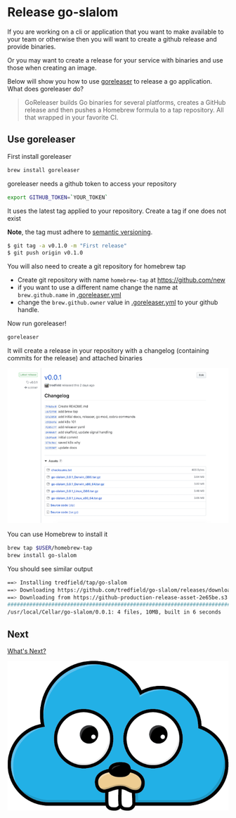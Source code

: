 # Release go-slalom

If you are working on a cli or application that you want to make available to your team or otherwise then you will want
to create a github release and provide binaries.

Or you may want to create a release for your service with binaries and use those when creating an image.

Below will show you how to use [goreleaser](https://goreleaser.com) to release a go application. What does goreleaser do?

> GoReleaser builds Go binaries for several platforms, creates a GitHub release and then pushes a Homebrew formula to a
> tap repository. All that wrapped in your favorite CI.

## Use goreleaser

First install goreleaser

```bash
brew install goreleaser
```

goreleaser needs a github token to access your repository

```bash
export GITHUB_TOKEN=`YOUR_TOKEN`
```

It uses the latest tag applied to your repository. Create a tag if one does not exist

**Note**, the tag must adhere to [semantic versioning](https://goreleaser.com/semver).

```bash
$ git tag -a v0.1.0 -m "First release"
$ git push origin v0.1.0
```

You will also need to create a git repository for homebrew tap

- Create git repository with name `homebrew-tap` at <https://github.com/new>
- if you want to use a different name change the name at `brew.github.name` in [.goreleaser.yml](../.goreleaser.yml)
- change the `brew.github.owner` value in [.goreleaser.yml](../.goreleaser.yml) to your github handle.

Now run goreleaser!

```bash
goreleaser
```

It will create a release in your repository with a changelog (containing commits for the release) and attached binaries

![release](screens/release.png)

You can use Homebrew to install it

```bash
brew tap $USER/homebrew-tap
brew install go-slalom
```

You should see similar output

```bash
==> Installing tredfield/tap/go-slalom
==> Downloading https://github.com/tredfield/go-slalom/releases/download/v0.0.1/go-slalom_0.0.1_Darwin_x86_64.tar.gz
==> Downloading from https://github-production-release-asset-2e65be.s3.amazonaws.com/184909404/22f48880-71d3-11e9-951b-d
######################################################################## 100.0%
/usr/local/Cellar/go-slalom/0.0.1: 4 files, 10MB, built in 6 seconds
```

## Next

[What's Next?](docs/whats-next.md)

![go-cloud](images/gopher-cloud.png)
